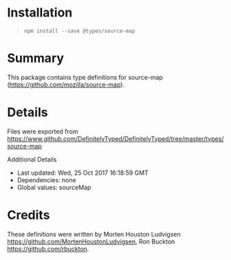 # Installation
> `npm install --save @types/source-map`

# Summary
This package contains type definitions for source-map (https://github.com/mozilla/source-map).

# Details
Files were exported from https://www.github.com/DefinitelyTyped/DefinitelyTyped/tree/master/types/source-map

Additional Details
 * Last updated: Wed, 25 Oct 2017 16:18:59 GMT
 * Dependencies: none
 * Global values: sourceMap

# Credits
These definitions were written by Morten Houston Ludvigsen <https://github.com/MortenHoustonLudvigsen>, Ron Buckton <https://github.com/rbuckton>.
